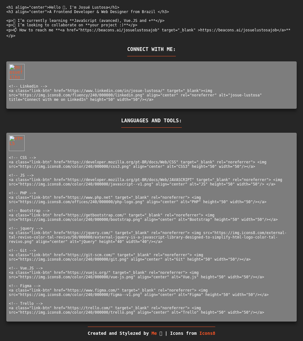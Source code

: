 <style type="text/css">

*{ 
	margin:  0;
}


body {
	padding: 20px 20px;
	font-family: monospace, cursive;
	max-width: 980px;
	margin: auto;
	background-image: url(https://unsplash.com/photos/XJXWbfSo2f0?utm_source=unsplash&utm_medium=referral&utm_content=creditShareLink);
	background-color: #262626;
	color: #ffff;
}

h1 {
	text-align: center;
	font-size: 32px;
	padding: 12px 0px;
}

h3 {
	text-align: center;
	font-size: 16px;
	padding: 12px 0px;
	text-transform: uppercase;
	border-bottom: 1px solid rgb(254, 86, 38);
	margin: auto;
	max-width: max-content;
}

h4 {
	font-size: 14px;
	padding: 12px 0px;
	text-align: center;
	border-top: 1px solid rgb(254, 86, 38);
	max-width: max-content;
	margin: auto;
}

p {
	text-align: center;
	padding: 8px 0px;
	font-size: 14px;
}

a {
	text-decoration: none;
	color: rgb(254, 86, 38);;
}

a:hover {
	padding: 6px 0px;
	border-bottom: 1px solid rgb(254, 86, 38);
	/*color: ;*/
}

.link-btn:hover {
	padding: 18px 0px;
	border-bottom: 1px solid rgb(254, 86, 38);
}

.faixa {
	background-color: rgba(255, 255, 255, 0.4);
	border-radius: 4px;
	box-shadow: 0 8px 10px rgba(0, 0, 0, 0.4);
	padding: 8px 8px;
	margin: auto;
	max-width: max-content;
}

</style>

<body>

	<h1 align="center">Hello 👋, I'm Josué Lustosa</h1>
	<h3 align="center">A Frontend Developer & Web Designer from Brazil </h3>
	
	<p>🌱 I’m currently learning **JavaScript (avanced), Vue.JS and +**</p>
	<p>🤙 I’m looking to collaborate on **your project :)**</p>
	<p>📫 How to reach me **<a href="https://beacons.ai/josuelustosajob" target="_blank" >https://beacons.ai/josuelustosajob</a>**</p>



<h3>Connect with me:</h3>
<br>
<div class="faixa">	
	<!-- Instagram -->
	<a class="link-btn" href="https://instagram.com/ojosuefilho" target="_blank"><img src="https://img.icons8.com/fluency/240/000000/instagram-new.png" align="center" rel="noreferrer" alt="@ojosuefilho" title="Follow me on Instagram" height="50" width="50"/></a>
	
	<!-- Linkedin -->
	<a class="link-btn" href="https://www.linkedin.com/in/josue-lustosa/" target="_blank"><img src="https://img.icons8.com/fluency/240/000000/linkedin.png" align="center" rel="noreferrer" alt="josue-lustosa" title="Connect with me on LinkedIn" height="50" width="50"/></a>
</div>

<br>

<h3>Languages and Tools:</h3>
<br>
<div class="faixa">
	<!-- HTML -->
	<a class="link-btn" href="https://developer.mozilla.org/pt-BR/docs/Web/HTML" target="_blank" rel="noreferrer"> <img src="https://img.icons8.com/color/240/000000/html-5--v1.png" align="center" alt="HTML5" height="50" width="50"/></a>

	<!-- CSS -->
	<a class="link-btn" href="https://developer.mozilla.org/pt-BR/docs/Web/CSS" target="_blank" rel="noreferrer"> <img src="https://img.icons8.com/color/240/000000/css3.png" align="center" alt="CSS3" height="50" width="50"/></a>

	<!-- JS -->
	<a class="link-btn" href="https://developer.mozilla.org/pt-BR/docs/Web/JAVASCRIPT" target="_blank" rel="noreferrer"> <img src="https://img.icons8.com/color/240/000000/javascript--v1.png" align="center" alt="JS" height="50" width="50"/> </a>

	<!-- PHP -->
	<a class="link-btn" href="https://www.php.net" target="_blank" rel="noreferrer"> <img src="https://img.icons8.com/offices/240/000000/php-logo.png" align="center" alt="PHP" height="50" width="50"/></a>

	<!-- Bootstrap -->
	<a class="link-btn" href="https://getbootstrap.com/" target="_blank" rel="noreferrer"> <img src="https://img.icons8.com/color/240/000000/bootstrap.png" align="center" alt="Bootstrap" height="50" width="50"/></a>

	<!-- jquery -->
	<a class="link-btn" href="https://jquery.com/" target="_blank" rel="noreferrer"> <img src="https://img.icons8.com/external-tal-revivo-color-tal-revivo/50/000000/external-jquery-is-a-javascript-library-designed-to-simplify-html-logo-color-tal-revivo.png" align="center" alt="jQuery" height="40" width="40"/></a>

	<!-- Git -->
	<a class="link-btn" href="https://git-scm.com/" target="_blank" rel="noreferrer"> <img src="https://img.icons8.com/color/240/000000/git.png" align="center" alt="Git" height="50" width="50"/></a>

	<!-- Vue.JS -->
	<a class="link-btn" href="https://vuejs.org/" target="_blank" rel="noreferrer"> <img src="https://img.icons8.com/color/240/000000/vue-js.png" align="center" alt="Vue.js" height="50" width="50"/></a>

	<!-- Figma -->
	<a class="link-btn" href="https://www.figma.com/" target="_blank" rel="noreferrer"> <img src="https://img.icons8.com/color/240/000000/figma--v1.png" align="center" alt="Figma" height="50" width="50"/></a>

	<!-- Trello -->
	<a class="link-btn" href="https://trello.com/" target="_blank" rel="noreferrer"> <img src="https://img.icons8.com/color/240/000000/trello.png" align="center" alt="Trello" height="50" width="50"/></a>
</div>

<br>

<h4>
	Created and Stylezed by <a href="#me">Me</a> 🧡 |
	Icons from <a href="https://icons8.com/">Icons8</a>
</h4>


</body>
